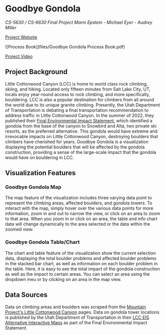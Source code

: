 # Goodbye Gondola 

*CS-5630 / CS-6630 Final Project*
*Marni Epstein - Michael Eyer - Audrey Miller*

[Project Website](https://audreymiller12.github.io/dataviscourse-pr-goodbyegondola/)

![Process Book](files/Goodbye Gondola Process Book.pdf)

[Project Video](https://youtu.be/VvUdgnEjtQY)

## Project Background

Little Cottonwood Canyon (LCC) is home to world class rock climbing, skiing, and hiking. Located only fifteen minutes from Salt Lake City, UT, locals enjoy year-round access to rock climbing, and more specifically, bouldering. LCC is also a popular destination for climbers from all around the world due to its unique granite climbing. Presently, the Utah Department of Transportation is debating a final transportation recommendation to address traffic in Little Cottonwood Canyon. In the summer of 2022, they published their [Final Environmental Impact Statement](https://littlecottonwoodeis.udot.utah.gov/final-eis/), which identified a gondola from the base of the canyon to Snowbird and Alta, two private ski resorts, as the preferred alternative. This gondola would have extreme and irrevocable impacts on Little Cottonwood Canyon, destroying boulders that climbers have cherished for years. Goodbye Gondola is a visualization displaying the potential boulders that will be affected by the gondola construction, providing a sense of the large-scale impact that the gondola would have on bouldering in LCC.

## Visualization Features

### Goodbye Gondola Map
The map feature of the visualization includes three varying data point to represent the climbing areas, affected boulders, and gondola towers. To interact with the map, simply hover over the various data points for more information, zoom in and out to narrow the view, or click on an area to zoom to that area. When you zoom in or click on an area, the table and info chart data will change dynamically to the area selected or the data within the zoomed view.

### Goodbye Gondola Table/Chart
The chart and table feature of the visualization show the current selection data, displaying the total boulder problems and affected boulder problems in the stacked bar chart, as well as information on each boulder problem in the table. Here, it is easy to see the total impact of the gondola construction as well as the impact to certain areas. You can select an area using the dropdown meu or by clicking on an area in the map view.

## Data Sources
Data on climbing areas and boulders was scraped from the [Mountain Project's Little Cottonwood Canyon](https://www.mountainproject.com/area/105739277/little-cottonwood-canyon) pages. Data on gondola tower locations is published by the Utah Department of Transportation in their [LCC EIS Alternative Interactive Maps](https://littlecottonwoodeis.udot.utah.gov/final-eis/) as part of the Final Environmental Impact Statement.

